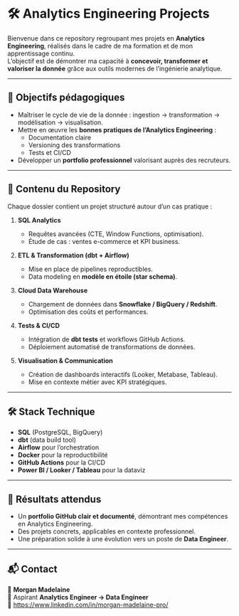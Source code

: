# 🛠️ Analytics Engineering Projects

Bienvenue dans ce repository regroupant mes projets en **Analytics Engineering**, réalisés dans le cadre de ma formation et de mon apprentissage continu.  
L’objectif est de démontrer ma capacité à **concevoir, transformer et valoriser la donnée** grâce aux outils modernes de l’ingénierie analytique.

---

## 🎯 Objectifs pédagogiques
- Maîtriser le cycle de vie de la donnée : ingestion → transformation → modélisation → visualisation.
- Mettre en œuvre les **bonnes pratiques de l’Analytics Engineering** :
  - Documentation claire
  - Versioning des transformations
  - Tests et CI/CD
- Développer un **portfolio professionnel** valorisant auprès des recruteurs.

---

## 📂 Contenu du Repository
Chaque dossier contient un projet structuré autour d’un cas pratique :

1. **SQL Analytics**  
   - Requêtes avancées (CTE, Window Functions, optimisation).
   - Étude de cas : ventes e-commerce et KPI business.

2. **ETL & Transformation (dbt + Airflow)**  
   - Mise en place de pipelines reproductibles.  
   - Data modeling en **modèle en étoile (star schema)**.  

3. **Cloud Data Warehouse**  
   - Chargement de données dans **Snowflake / BigQuery / Redshift**.  
   - Optimisation des coûts et performances.  

4. **Tests & CI/CD**  
   - Intégration de **dbt tests** et workflows GitHub Actions.  
   - Déploiement automatisé de transformations de données.  

5. **Visualisation & Communication**  
   - Création de dashboards interactifs (Looker, Metabase, Tableau).  
   - Mise en contexte métier avec KPI stratégiques.

---

## 🛠️ Stack Technique
- **SQL** (PostgreSQL, BigQuery)  
- **dbt** (data build tool)  
- **Airflow** pour l’orchestration  
- **Docker** pour la reproductibilité  
- **GitHub Actions** pour la CI/CD  
- **Power BI / Looker / Tableau** pour la dataviz  

---

## 🚀 Résultats attendus
- Un **portfolio GitHub clair et documenté**, démontrant mes compétences en Analytics Engineering.  
- Des projets concrets, applicables en contexte professionnel.  
- Une préparation solide à une évolution vers un poste de **Data Engineer**.  

---

## 📬 Contact
👤 **Morgan Madelaine**  
💼 Aspirant **Analytics Engineer → Data Engineer**  
📧 https://www.linkedin.com/in/morgan-madelaine-pro/
